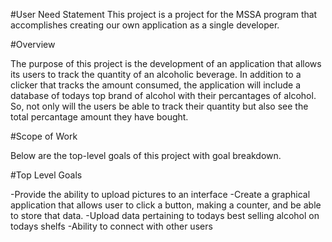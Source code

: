 #User Need Statement
This project is a project for the MSSA program that accomplishes creating our own application as a single developer. 

#Overview

The purpose of this project is the development of an application that allows its users to track the quantity of an alcoholic beverage. In addition to a clicker that tracks the amount consumed, the application will include a database of todays top brand of alcohol with their percantages of alcohol. So, not only will the users be able to track their quantity but also see the total percantage amount they have bought.

#Scope of Work

Below are the top-level goals of this project with goal breakdown.


#Top Level Goals

-Provide the ability to upload pictures to an interface
-Create a graphical application that allows user to click a button, making a counter, and be able to store that data.
-Upload data pertaining to todays best selling alcohol on todays shelfs
-Ability to connect with other users

 
